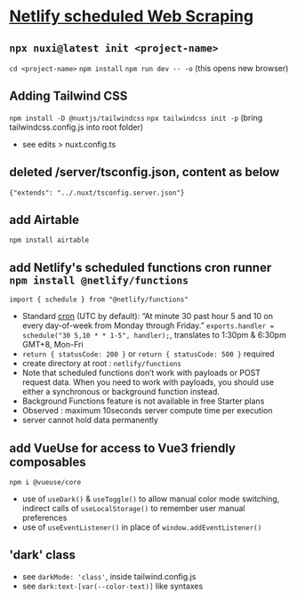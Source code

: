 # [Netlify scheduled Web Scraping](https://exp-scraper-fidly.netlify.app/)

## ```npx nuxi@latest init <project-name>```
```cd <project-name>```
```npm install```
```npm run dev -- -o``` (this opens new browser)

## Adding Tailwind CSS 
```npm install -D @nuxtjs/tailwindcss```
```npx tailwindcss init -p``` (bring tailwindcss.config.js into root folder)
- see edits > nuxt.config.ts

## deleted /server/tsconfig.json, content as below
```{"extends": "../.nuxt/tsconfig.server.json"}```

## add Airtable
```npm install airtable```

## add Netlify's scheduled functions cron runner ```npm install @netlify/functions``` 
```import { schedule } from "@netlify/functions"```
- Standard [cron](https://crontab.guru/) (UTC by default): “At minute 30 past hour 5 and 10 on every day-of-week from Monday through Friday.”
```exports.handler = schedule("30 5,10 * * 1-5", handler);```, translates to 1:30pm & 6:30pm GMT+8, Mon-Fri
- ```return { statusCode: 200 }``` or ```return { statusCode: 500 }``` required
- create directory at root : ```netlify/functions```
- Note that scheduled functions don’t work with payloads or POST request data. When you need to work with payloads, you should use either a synchronous or background function instead.
- Background Functions feature is not available in free Starter plans
- Observed : maximum 10seconds server compute time per execution 
- server cannot hold data permanently

## add VueUse for access to Vue3 friendly composables
```npm i @vueuse/core```
- use of ```useDark()``` & ```useToggle()``` to allow manual color mode switching, indirect calls of ```useLocalStorage()``` to remember user manual preferences
- use of ```useEventListener()``` in place of ```window.addEventListener()```

## 'dark' class 
- see ```darkMode: 'class'```, inside tailwind.config.js
- see ```dark:text-[var(--color-text)]``` like syntaxes
